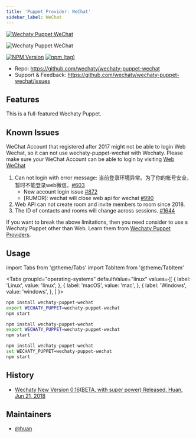 ```yaml
---
title: 'Puppet Provider: WeChat'
sidebar_label: WeChat
---
```


[![Wechaty Puppet WeChat](https://img.shields.io/badge/Puppet-WeChat-blueviolet)](wechat)

![Wechaty Puppet WeChat](https://raw.githubusercontent.com/wechaty/wechaty-puppet-wechat/HEAD/docs/images/wechaty-puppet-wechat.png)

[![NPM Version](https://badge.fury.io/js/wechaty-puppet-wechat.svg)](https://badge.fury.io/js/wechaty-puppet-wechat)
[![npm (tag)](https://img.shields.io/npm/v/wechaty-puppet-wechat/next.svg)](https://www.npmjs.com/package/wechaty-puppet-wechat?activeTab=versions)

- Repo: <https://github.com/wechaty/wechaty-puppet-wechat>
- Support & Feedback: <https://github.com/wechaty/wechaty-puppet-wechat/issues>

## Features

This is a full-featured Wechaty Puppet.

## Known Issues

WeChat Account that registered after 2017 might not be able to login Web Wechat, so it can not use wechaty-puppet-wechat with Wechaty. Please make sure your WeChat Account can be able to login by visiting [Web WeChat](https://web.wechat.com)

1. Can not login with error message: 当前登录环境异常。为了你的帐号安全，暂时不能登录web微信。[#603](https://github.com/wechaty/wechaty/issues/603)
    - New account login issue [#872](https://github.com/wechaty/wechaty/issues/872)
    - [RUMOR]: wechat will close web api for wechat [#990](https://github.com/wechaty/wechaty/issues/990)
1. Web API can not create room and invite members to room since 2018.
1. The ID of contacts and rooms will change across sessions. [#1644](https://github.com/wechaty/wechaty/issues/1644)

If you want to break the above limitations, then you need consider to use a Wechaty Puppet other than Web. Learn them from [Wechaty Puppet Providers](puppet-providers/overview.md).

## Usage

<!-- MDX import -->
import Tabs from '@theme/Tabs'
import TabItem from '@theme/TabItem'

<Tabs
  groupId="operating-systems"
  defaultValue="linux"
  values={[
    { label: 'Linux',   value: 'linux', },
    { label: 'macOS',   value: 'mac', },
    { label: 'Windows', value: 'windows', },
  ]
}>

<TabItem value="linux">

```sh
npm install wechaty-puppet-wechat
export WECHATY_PUPPET=wechaty-puppet-wechat
npm start
```

</TabItem>
<TabItem value="mac">

```sh
npm install wechaty-puppet-wechat
export WECHATY_PUPPET=wechaty-puppet-wechat
npm start
```

</TabItem>
<TabItem value="windows">

```sh
npm install wechaty-puppet-wechat
set WECHATY_PUPPET=wechaty-puppet-wechat
npm start
```

</TabItem>
</Tabs>

## History

- [Wechaty New Version 0.16(BETA, with super power) Released, Huan, Jun 21, 2018](https://wechaty.js.org/2018/06/21/wechaty-new-release-version-0.16/)

## Maintainers

- [@huan](https://wechaty.js.org/contributors/huan)
